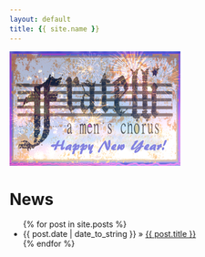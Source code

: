 ```yaml
---
layout: default
title: {{ site.name }}
---
```



<div class="featured-300px-photo">
  <img src="static/images/featured-300px-photo.jpg" alt="Current Featured Photo" width="300">
</div>

<div id="home">
  <h1>News</h1>
  <ul class="posts">
    {% for post in site.posts %}
      <li><span>{{ post.date | date_to_string }}</span> &raquo; <a href="{{ site.baseurl }}{{ post.url }}">{{ post.title }}</a></li>
    {% endfor %}
  </ul>
</div>

